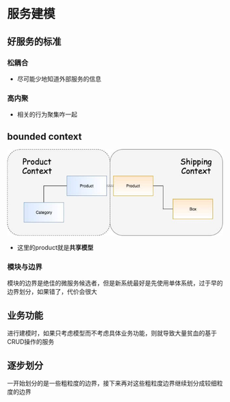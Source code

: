 # 服务建模

## 好服务的标准

### 松耦合

- 尽可能少地知道外部服务的信息

### 高内聚

- 相关的行为聚集咋一起

## bounded context

![202002091623](/assets/202002091623.jpeg)

- 这里的product就是**共享模型**

### 模块与边界

模块的边界是绝佳的微服务候选者，但是新系统最好是先使用单体系统，过于早的边界划分，如果错了，代价会很大

## 业务功能

进行建模时，如果只考虑模型而不考虑具体业务功能，则就导致大量贫血的基于CRUD操作的服务

## 逐步划分

一开始划分的是一些粗粒度的边界，接下来再对这些粗粒度边界继续划分成较细粒度的边界

